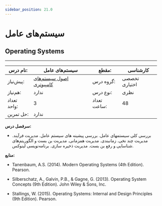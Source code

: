 ```yaml
---
sidebar_position: 21.0
---
```

# سیستم‌های عامل
## Operating Systems
_______________________________________________________________________________
| نام درس:    | سیستم‌های عامل                                                             | مقطع:       | کارشناسی      |
| ----------- | -------------------------------------------------------------------------- | ----------- | ------------- |
| پیش‌نیاز:   | [اصول سیستم‌های کامپیوتری](../mandatory/Principles-of-Computer-Systems.md) | گروه درس:   | تخصصی اختیاری |
| هم‌نیاز:    | ندارد                                                                      | نوع درس:    | نظری          |
| تعداد واحد: | 3                                                                          | تعداد ساعت: | 48            |
| حل تمرین:   |  ندارد                                                                     |             |               |

**سرفصل درس:**


- بررسی کلی سیستمهای عامل. بررسی پیشینه های سیستم عامل. مدیریت فرآیند. مدیریت چند نخی. زمانبندی. مدیریت همزمانی. مدیریت بن بست و الگوریتم‌های شناسایی و رفع بن بست. مدیریت ذخیره سازی. برنامه‌نویسی لینوکس.


**منابع:**


- Tanenbaum, A.S. (2014). Modern Operating Systems (4th Edition). Pearson.

- Silberschatz, A., Galvin, P.B., & Gagne, G. (2013). Operating System Concepts (9th Edition). John Wiley & Sons, Inc.

- Stallings, W. (2015). Operating Systems: Internal and Design Principles (9th Edition). Pearson.

